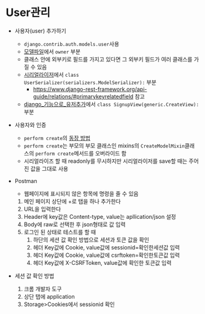 # User관리

- 사용자(user) 추가하기
    - `django.contrib.auth.models.user`사용
    - [모델파일](/Django/mysite/polls/models.py)에서 `owner` 부분
    - 클래스 안에 외부키로 필드를 가지고 있다면 그 외부키 필드가 여러 클래스를 가질 수 있음
    - [시리얼라이저](/Django/mysite/polls_api/serializers.py)에서 `class UserSerializer(serializers.ModelSerializer):` 부분
        - https://www.django-rest-framework.org/api-guide/relations/#primarykeyrelatedfield 참고
    - [django_기능으로_유저추가](/Django/mysite/polls/views.py)에서 `class SignupView(generic.CreateView):`부분

- 사용자와 인증
    - `perform create`의 [동장 방법](/Django/mysite/polls_api/views.py)
    - `perform create`는 부모의 부모 클래스인 mixins의 `CreateModelMixin`클래스의 `perform create`메서드를 오버라이드 함
    - 시리얼라이즈 할 때 readonly를 무시하지만 시리얼라이저를 save할 때는 주어진 값을 그대로 사용

- Postman
    - 웹페이지에 표시되지 않은 항목에 명령을 줄 수 있음
    1. 메인 페이지 상단에 +로 탭을 하나 추가한다
    2. URL을 입력한다
    3. Header에 key값은 Content-type, value는 apllication/json 설정
    4. Body에 raw로 선택한 후 json형태로 값 입력
    5. 로그인 된 상태로 테스트를 할 때
        1. 하단의 세션 값 확인 방법으로 세션과 토큰 값을 확인
        2. 헤더 Key값에 Cookie, value값에 sessionid=확인한세션값 입력
        3. 헤더 Key값에 Cookie, value값에 csrftoken=확인한토큰값 입력
        4. 헤더 Key값에 X-CSRFToken, value값에 확인한 토큰값 입력

- 세션 값 확인 방법
    1. 크롬 개발자 도구
    2. 상단 탭에 application
    3. Storage>Cookies에서 sessionid 확인